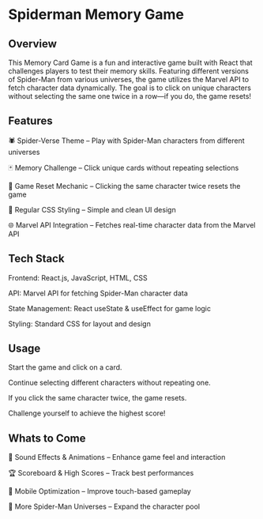 # Spiderman Memory Game

## Overview 

This Memory Card Game is a fun and interactive game built with React that challenges players to test their memory skills. Featuring different versions of Spider-Man from various universes, the game utilizes the Marvel API to fetch character data dynamically. The goal is to click on unique characters without selecting the same one twice in a row—if you do, the game resets!

## Features 

🕷 Spider-Verse Theme – Play with Spider-Man characters from different universes

🃏 Memory Challenge – Click unique cards without repeating selections

🔄 Game Reset Mechanic – Clicking the same character twice resets the game

🎨 Regular CSS Styling – Simple and clean UI design

🌐 Marvel API Integration – Fetches real-time character data from the Marvel API

## Tech Stack

Frontend: React.js, JavaScript, HTML, CSS

API: Marvel API for fetching Spider-Man character data

State Management: React useState & useEffect for game logic

Styling: Standard CSS for layout and design

## Usage 

Start the game and click on a card.

Continue selecting different characters without repeating one.

If you click the same character twice, the game resets.

Challenge yourself to achieve the highest score!

## Whats to Come

🎵 Sound Effects & Animations – Enhance game feel and interaction

🏆 Scoreboard & High Scores – Track best performances

📱 Mobile Optimization – Improve touch-based gameplay

🔄 More Spider-Man Universes – Expand the character pool
